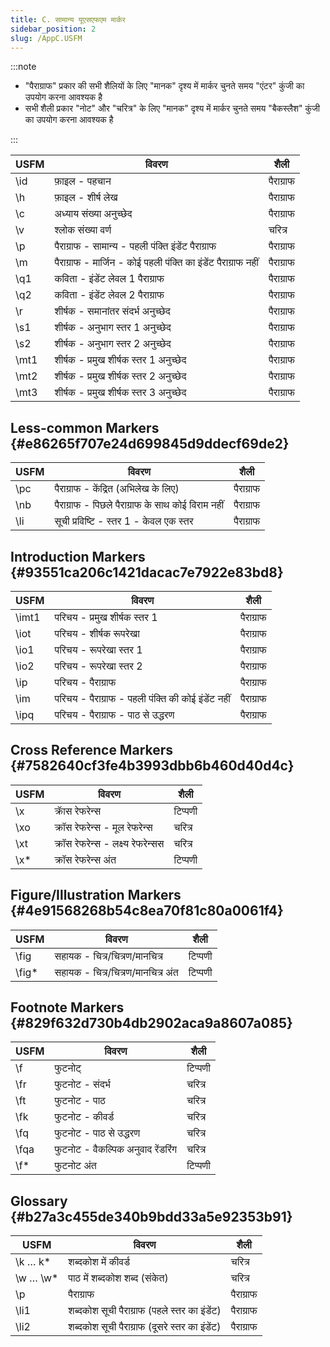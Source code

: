 ```yaml
---
title: C. सामान्य यूएसएफएम मार्कर
sidebar_position: 2
slug: /AppC.USFM
---
```


:::note

- "पैराग्राफ" प्रकार की सभी शैलियों के लिए "मानक" दृश्य में मार्कर चुनते समय "एंटर" कुंजी का उपयोग करना आवश्यक है
- सभी शैली प्रकार "नोट" और "चरित्र" के लिए "मानक" दृश्य में मार्कर चुनते समय "बैकस्लैश" कुंजी का उपयोग करना आवश्यक है

:::

| USFM | विवरण                                                          | शैली      |
| ---- | -------------------------------------------------------------- | --------- |
| \id  | फ़ाइल - पहचान                                                  | पैराग्राफ |
| \h   | फ़ाइल - शीर्ष लेख                                              | पैराग्राफ |
| \c   | अध्याय संख्या अनुच्छेद                                         | पैराग्राफ |
| \v   | श्लोक संख्या वर्ण                                              | चरित्र    |
| \p   | पैराग्राफ - सामान्य - पहली पंक्ति इंडेंट पैराग्राफ             | पैराग्राफ |
| \m   | पैराग्राफ - मार्जिन - कोई पहली पंक्ति का इंडेंट पैराग्राफ नहीं | पैराग्राफ |
| \q1  | कविता - इंडेंट लेवल 1 पैराग्राफ                                | पैराग्राफ |
| \q2  | कविता - इंडेंट लेवल 2 पैराग्राफ                                | पैराग्राफ |
| \r   | शीर्षक - समानांतर संदर्भ अनुच्छेद                              | पैराग्राफ |
| \s1  | शीर्षक - अनुभाग स्तर 1 अनुच्छेद                                | पैराग्राफ |
| \s2  | शीर्षक - अनुभाग स्तर 2 अनुच्छेद                                | पैराग्राफ |
| \mt1 | शीर्षक - प्रमुख शीर्षक स्तर 1 अनुच्छेद                         | पैराग्राफ |
| \mt2 | शीर्षक - प्रमुख शीर्षक स्तर 2 अनुच्छेद                         | पैराग्राफ |
| \mt3 | शीर्षक - प्रमुख शीर्षक स्तर 3 अनुच्छेद                         | पैराग्राफ |

## Less-common Markers {#e86265f707e24d699845d9ddecf69de2}

| USFM | विवरण                                                   | शैली      |
| ---- | ------------------------------------------------------- | --------- |
| \pc  | पैराग्राफ - केंद्रित (अभिलेख के लिए) | पैराग्राफ |
| \nb  | पैराग्राफ - पिछले पैराग्राफ के साथ कोई विराम नहीं       | पैराग्राफ |
| \li  | सूची प्रविष्टि - स्तर 1 - केवल एक स्तर                  | पैराग्राफ |

## Introduction Markers {#93551ca206c1421dacac7e7922e83bd8}

| USFM  | विवरण                                              | शैली      |
| ----- | -------------------------------------------------- | --------- |
| \imt1 | परिचय - प्रमुख शीर्षक स्तर 1                       | पैराग्राफ |
| \iot  | परिचय - शीर्षक रूपरेखा                             | पैराग्राफ |
| \io1  | परिचय - रूपरेखा स्तर 1                             | पैराग्राफ |
| \io2  | परिचय - रूपरेखा स्तर 2                             | पैराग्राफ |
| \ip   | परिचय - पैराग्राफ                                  | पैराग्राफ |
| \im   | परिचय - पैराग्राफ - पहली पंक्ति की कोई इंडेंट नहीं | पैराग्राफ |
| \ipq  | परिचय - पैराग्राफ - पाठ से उद्धरण                  | पैराग्राफ |

## Cross Reference Markers {#7582640cf3fe4b3993dbb6b460d40d4c}

| USFM | विवरण                             | शैली    |
| ---- | --------------------------------- | ------- |
| \x   | क्राॅस रेफरेन्स                   | टिप्पणी |
| \xo  | क्रॉस रेफरेन्स - मूल रेफरेन्स     | चरित्र  |
| \xt  | क्रॉस रेफरेन्स - लक्ष्य रेफरेन्सस | चरित्र  |
| \x\* | क्रॉस रेफरेन्स अंत                | टिप्पणी |

## Figure/Illustration Markers {#4e91568268b54c8ea70f81c80a0061f4}

| USFM   | विवरण                             | शैली    |
| ------ | --------------------------------- | ------- |
| \fig   | सहायक - चित्र/चित्रण/मानचित्र     | टिप्पणी |
| \fig\* | सहायक - चित्र/चित्रण/मानचित्र अंत | टिप्पणी |

## Footnote Markers {#829f632d730b4db2902aca9a8607a085}

| USFM | विवरण                             | शैली    |
| ---- | --------------------------------- | ------- |
| \f   | फुटनोट्                           | टिप्पणी |
| \fr  | फुटनोट - संदर्भ                   | चरित्र  |
| \ft  | फुटनोट - पाठ                      | चरित्र  |
| \fk  | फुटनोट - कीवर्ड                   | चरित्र  |
| \fq  | फुटनोट - पाठ से उद्धरण            | चरित्र  |
| \fqa | फुटनोट - वैकल्पिक अनुवाद रेंडरिंग | चरित्र  |
| \f\* | फुटनोट अंत                        | टिप्पणी |

## Glossary {#b27a3c455de340b9bdd33a5e92353b91}

| USFM      | विवरण                                                            | शैली      |
| --------- | ---------------------------------------------------------------- | --------- |
| \k … k\*  | शब्दकोश में कीवर्ड                                               | चरित्र    |
| \w … \w\* | पाठ में शब्दकोश शब्द (संकेत)                  | चरित्र    |
| \p        | पैराग्राफ                                                        | पैराग्राफ |
| \li1      | शब्दकोश सूची पैराग्राफ (पहले स्तर का इंडेंट)  | पैराग्राफ |
| \li2      | शब्दकोश सूची पैराग्राफ (दूसरे स्तर का इंडेंट) | पैराग्राफ |
